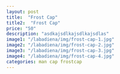 ```yaml
---
layout: post
title:  "Frost Cap"
title2:  "Frost Cap"
price: "50"
description: "asdkajsdlkajsdlkajsdlas"
image1: "/labadiena/img/frost-cap-1.jpg"
image2: "/labadiena/img/frost-cap-2.jpg"
image3: "/labadiena/img/frost-cap-3.jpg"
image4: "/labadiena/img/frost-cap-4.jpg"
categories: man cap frostcap
---
```

